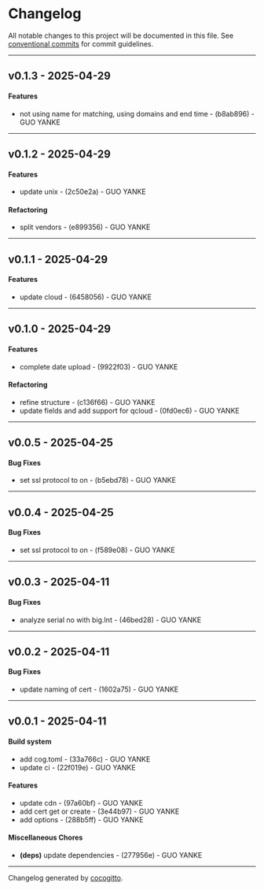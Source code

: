 # Changelog
All notable changes to this project will be documented in this file. See [conventional commits](https://www.conventionalcommits.org/) for commit guidelines.

- - -
## v0.1.3 - 2025-04-29
#### Features
- not using name for matching, using domains and end time - (b8ab896) - GUO YANKE

- - -

## v0.1.2 - 2025-04-29
#### Features
- update unix - (2c50e2a) - GUO YANKE
#### Refactoring
- split vendors - (e899356) - GUO YANKE

- - -

## v0.1.1 - 2025-04-29
#### Features
- update cloud - (6458056) - GUO YANKE

- - -

## v0.1.0 - 2025-04-29
#### Features
- complete date upload - (9922f03) - GUO YANKE
#### Refactoring
- refine structure - (c136f66) - GUO YANKE
- update fields and add support for qcloud - (0fd0ec6) - GUO YANKE

- - -

## v0.0.5 - 2025-04-25
#### Bug Fixes
- set ssl protocol to on - (b5ebd78) - GUO YANKE

- - -

## v0.0.4 - 2025-04-25
#### Bug Fixes
- set ssl protocol to on - (f589e08) - GUO YANKE

- - -

## v0.0.3 - 2025-04-11
#### Bug Fixes
- analyze serial no with big.Int - (46bed28) - GUO YANKE

- - -

## v0.0.2 - 2025-04-11
#### Bug Fixes
- update naming of cert - (1602a75) - GUO YANKE

- - -

## v0.0.1 - 2025-04-11
#### Build system
- add cog.toml - (33a766c) - GUO YANKE
- update ci - (22f019e) - GUO YANKE
#### Features
- update cdn - (97a60bf) - GUO YANKE
- add cert get or create - (3e44b97) - GUO YANKE
- add options - (288b5ff) - GUO YANKE
#### Miscellaneous Chores
- **(deps)** update dependencies - (277956e) - GUO YANKE

- - -

Changelog generated by [cocogitto](https://github.com/cocogitto/cocogitto).
